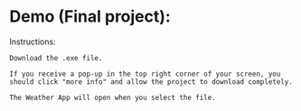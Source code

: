 # Demo (Final project):
Instructions:

    Download the .exe file. 
    
    If you receive a pop-up in the top right corner of your screen, you should click "more info" and allow the project to download completely. 
    
    The Weather App will open when you select the file.
  
